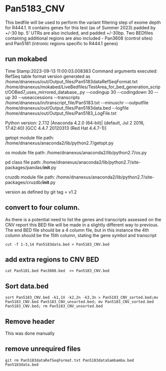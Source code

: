 # Pan5183_CNV
This bedfile will be used to perform the variant filtering step of exome depth for R444.1. It contains genes for this test (as of Summer 2023) padded by +/-30 bp. 5' UTRs are also included, and padded +/-30bp. Two BEDfiles containing additional regions are also included - Pan3608 (control sites) and Pan5181 (intronic regions specific to R444.1 genes)

## run mokabed
Time Stamp:2023-09-13 11:00:03.008383
Command arguments executed:
RefSeq table format version generated as /home/dnanexus/out/Output_files/Pan5183dataRefSeqFormat.txt
/home/dnanexus/mokabed/LiveBedfiles/TestArea_for_bed_generation_script/OOBed7_uses_mirrored_database_.py --codingup 30 --codingdown 30 --up 30 --useaccessions --transcripts /home/dnanexus/in/transcript_file/Pan5183.txt --minuschr --outputfile /home/dnanexus/out/Output_files/Pan5183data.bed --logfile /home/dnanexus/out/Output_files/Pan5183_LogFile.txt 

 Python version: 2.7.12 |Anaconda 4.2.0 (64-bit)| (default, Jul  2 2016, 17:42:40) 
[GCC 4.4.7 20120313 (Red Hat 4.4.7-1)]

 getopt module file path: /home/dnanexus/anaconda2/lib/python2.7/getopt.py

 os module file path: /home/dnanexus/anaconda2/lib/python2.7/os.py

 pd class file path: /home/dnanexus/anaconda2/lib/python2.7/site-packages/pandas/__init__.py

 cruzdb module file path: /home/dnanexus/anaconda2/lib/python2.7/site-packages/cruzdb/__init__.py

version as defined by git tag = v1.2

## convert to four column.
As there is a potential need to list the genes and transcripts assessed on the CNV report this BED file will be made in a slightly different way to previous. The end BED file should be a 4 column file, but in this instance the 4th column should be the 15th column, stating the gene symbol and transcript

`cut -f 1-3,14 Pan5183data.bed > Pan5183_CNV.bed`

## add extra regions to CNV BED
`cat Pan5181.bed Pan3608.bed  >> Pan5183_CNV.bed`

## Sort data.bed
`sort Pan5183_CNV.bed -k1,1V -k2,2n -k3,3n > Pan5183_CNV_sorted.bed;mv Pan5183_CNV.bed Pan5183_CNV_unsorted.bed; mv Pan5183_CNV_sorted.bed Pan5183_CNV.bed; rm Pan5183_CNV_unsorted.bed`

## Remove header 
This was done manually

## remove unrequired files
`git rm Pan5183dataRefSeqFormat.txt Pan5183dataSambamba.bed Pan5183data.bed`
